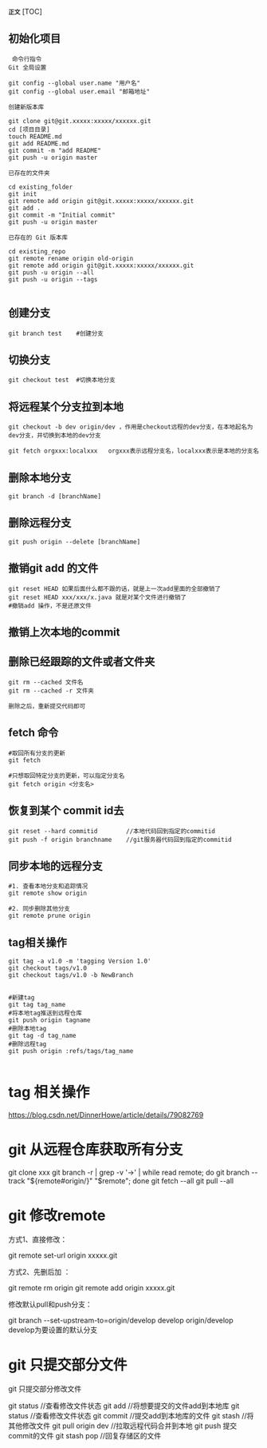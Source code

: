 **`正文`**
[TOC]

## 初始化项目
```shell
 命令行指令
Git 全局设置

git config --global user.name "用户名"
git config --global user.email "邮箱地址"

创建新版本库

git clone git@git.xxxxx:xxxxx/xxxxxx.git
cd [项目目录]
touch README.md
git add README.md
git commit -m "add README"
git push -u origin master

已存在的文件夹

cd existing_folder
git init
git remote add origin git@git.xxxxx:xxxxx/xxxxxx.git
git add .
git commit -m "Initial commit"
git push -u origin master

已存在的 Git 版本库

cd existing_repo
git remote rename origin old-origin
git remote add origin git@git.xxxxx:xxxxx/xxxxxx.git
git push -u origin --all
git push -u origin --tags


```


## 创建分支
```shell
git branch test    #创建分支
```
## 切换分支
```shell
git checkout test  #切换本地分支
```

## 将远程某个分支拉到本地
```shell
git checkout -b dev origin/dev ，作用是checkout远程的dev分支，在本地起名为dev分支，并切换到本地的dev分支

git fetch orgxxx:localxxx   orgxxx表示远程分支名，localxxx表示是本地的分支名
```

## 删除本地分支
```shell
git branch -d [branchName]
```

## 删除远程分支
```shell
git push origin --delete [branchName]
```

## 撤销git add 的文件
```shell
git reset HEAD 如果后面什么都不跟的话，就是上一次add里面的全部撤销了
git reset HEAD xxx/xxx/x.java 就是对某个文件进行撤销了
#撤销add 操作，不是还原文件
```

## 撤销上次本地的commit


## 删除已经跟踪的文件或者文件夹
```shell
git rm --cached 文件名
git rm --cached -r 文件夹

删除之后，重新提交代码即可
```

## fetch 命令
```shell
#取回所有分支的更新
git fetch

#只想取回特定分支的更新，可以指定分支名
git fetch origin <分支名>
```

## 恢复到某个 commit id去
```shell
git reset --hard commitid        //本地代码回到指定的commitid
git push -f origin branchname    //git服务器代码回到指定的commitid
```


## 同步本地的远程分支 
```shell
#1. 查看本地分支和追踪情况
git remote show origin

#2. 同步删除其他分支
git remote prune origin
```

## tag相关操作
```shell
git tag -a v1.0 -m 'tagging Version 1.0'
git checkout tags/v1.0
git checkout tags/v1.0 -b NewBranch


#新建tag
git tag tag_name
#将本地tag推送到远程仓库
git push origin tagname
#删除本地tag
git tag -d tag_name
#删除远程tag
git push origin :refs/tags/tag_name


```


# tag 相关操作
https://blog.csdn.net/DinnerHowe/article/details/79082769



# git 从远程仓库获取所有分支

git clone xxx
git branch -r | grep -v '\->' | while read remote; do git branch --track "${remote#origin/}" "$remote"; done
git fetch --all
git pull --all


# git 修改remote

方式1、直接修改：

git remote set-url origin xxxxx.git

方式2、先删后加 ：

git remote rm origin
git remote add origin xxxxx.git

修改默认pull和push分支：

git branch --set-upstream-to=origin/develop develop
origin/develop develop为要设置的默认分支


# git 只提交部分文件
 git 只提交部分修改文件

git status //查看修改文件状态
git add  //将想要提交的文件add到本地库
git status  //查看修改文件状态
git commit  //提交add到本地库的文件
git  stash //将其他修改文件
git pull  origin dev //拉取远程代码合并到本地
git push  提交commit的文件
git stash pop //回复存储区的文件
